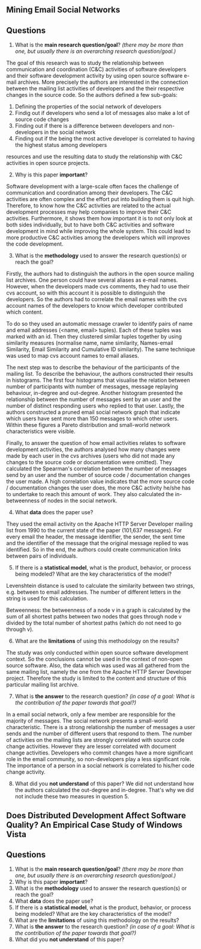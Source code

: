 ## Mining Email Social Networks

## Questions

1. What is the **main research question/goal**? _(there may be more than one, but usually there is an overarching research question/goal.)_

The goal of this research was to study the relationship between communication and coordination (C&C) activities of software developers and their software development activity by using open source software e-mail archives. More precisely the authors are interested in the connection between the mailing list activities of developers and the their respective changes in the source code. So the authors defined a few sub-goals:

1) Defining the properties of the social network of developers
2) Findig out if developers who send a lot of messages also make a lot of source code changes
3) Finding out if there is a difference between developers and non-developers in the social network
4) Finding out if the being the most active developer is correlated to having the highest status among developers

resources and use the resulting data to study the relationship with C&C activities in open source projects. 

2. Why is this paper **important**?

Software development with a large-scale often faces the challenge of communication and coordination among their developers. The C&C activities are often complex and the effort put into building them is quit high. Therefore, to know how the C&C activities are related to the actual development processes may help companies to improve their C&C activities. Furthermore, it shows them how important it is to not only look at both sides individually, but to have both C&C activities and software development in mind while improving the whole system. This could lead to more productive C&C activities among the developers which will improves the code development. 

3. What is the **methodology** used to answer the research question(s) or reach the goal?

Firstly, the authors had to distinguish the authors in the open source mailing list archives. One person could have several aliases as e-mail names. However, when the developers made cvs comments, they had to use their cvs account, so with this account it is possible to distinguish the developers. So the authors had to correlate the email names with the cvs account names of the developers to know which developer contributed which content. 

To do so they used an automatic message crawler to identify pairs of name and email addresses (<name, email> tuples). Each of these tuples was marked with an id. Then they clustered similar tuples together by using similarity measures (normalise name, name similarity, Names-email Similarity, Email Similarity and Cumulative ID similarity). The same technique was used to map cvs account names to email aliases. 

The next step was to describe the behaviour of the participants of the mailing list. To describe the behaviour, the authors constructed their results in histograms. The first four histograms that visualise the relation between number of participants with number of messages, message replaying behaviour, in-degree and out-degree. Another histogram presented the relationship between the number of messages sent by an user and the number of distinct responding users who replied to that user. Lastly, the authors constructed a pruned email social network graph that indicate which users have sent more than 150 messages to which other users. Within these figures a Pareto distribution and small-world network characteristics were visible. 

Finally, to answer the question of how email activities relates to software development activities, the authors analysed how many changes were made by each user in the cvs archives (users who did not made any changes to the source code or documentation were omitted). They calculated the Spearman's correlation between the number of messages send by an user and the number of source  code / documentation changes the user made. A high correlation value indicates that the more source code / documentation changes the user does, the more C&C activity he/she has to undertake to reach this amount of work. They also calculated the in-betweenness of nodes in the social network.

4. What **data** does the paper use?

They used the email activity on the Apache HTTP Server Developer mailing list from 1990 to the current state of the paper (101,637 messages). For every email the header, the message identifier, the sender, the sent time and the identifier of the message that the original message replied to was identified. So in the end, the authors could create communication links between pairs of individuals.

5. If there is a **statistical model**, what is the product, behavior, or process being modeled? What are the key characteristics of the model?

Levenshtein distance is used to calculate the similarity between two strings, e.g. between to email addresses. The number of different letters in the string is used for this calculation. 

Betweenness: the betweenness of a node v in a graph is calculated by the sum of all shortest paths between two nodes that goes through node v divided by the total number of shortest paths (which do not need to go through v). 

6. What are the **limitations** of using this methodology on the results?

The study was only conducted within open source software development context. So the conclusions cannot be used in the context of non-open source software. Also, the data which was used was all gathered from the same mailing list, namely the one from the Apache HTTP Server Developer project. Therefore the study is limited to the content and structure of this particular mailing list archive.

7. What is **the answer** to the research question? _(in case of a goal: What is the contribution of the paper towards that goal?)_

In a email social network, only a few member are responsible for the majority of messages. The social network presents a small-world characteristic. There is a strong relationship the number of messages a user sends and the number of different users that respond to them. The number of activities on the mailing lists are strongly correlated with source code change activities. However they are lesser correlated with document change activities. Developers who commit changes have a more significant role in the email community, so non-developers play a less significant role. The importance of a person in a social network is correlated to his/her code change activity. 

8. What did you **not understand** of this paper?
We did not understand how the authors calculated the out-degree and in-degree. That's why we did not include these two measures in question 5.


## Does Distributed Development Affect Software Quality? An Empirical Case Study of Windows Vista

## Questions

1. What is the **main research question/goal**? _(there may be more than one, but usually there is an overarching research question/goal.)_
2. Why is this paper **important**?
3. What is the **methodology** used to answer the research question(s) or reach the goal?
4. What **data** does the paper use?
5. If there is a **statistical model**, what is the product, behavior, or process being modeled? What are the key characteristics of the model?
6. What are the **limitations** of using this methodology on the results?
7. What is **the answer** to the research question? _(in case of a goal: What is the contribution of the paper towards that goal?)_
8. What did you **not understand** of this paper?
